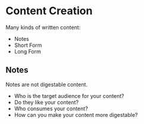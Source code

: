 # Content Creation

 Many kinds of written content:

* Notes
* Short Form
* Long Form

## Notes 

Notes are not digestable content.

* Who is the target audience for your content?
* Do they like your content?
* Who consumes your content?
* How can you make your content more digestable?

